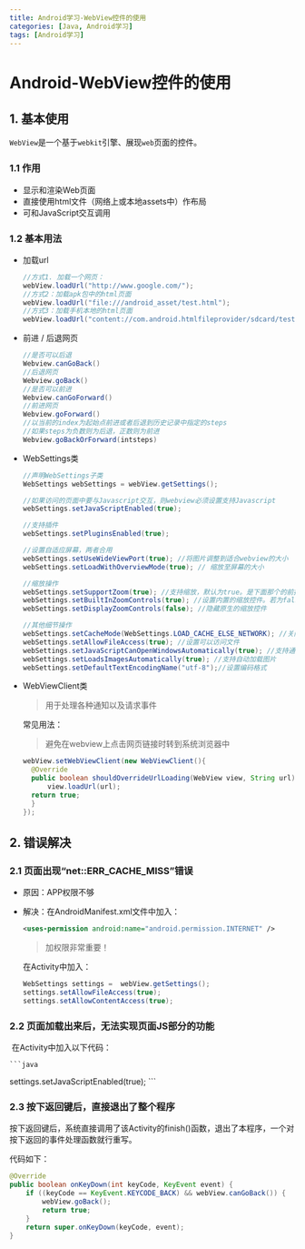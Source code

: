 ```yaml
---
title: Android学习-WebView控件的使用
categories: [Java, Android学习]
tags: [Android学习]
---
```


# Android-WebView控件的使用

## 1. 基本使用

​	`WebView`是一个基于`webkit`引擎、展现`web`页面的控件。

### 1.1 作用

- 显示和渲染Web页面
- 直接使用html文件（网络上或本地assets中）作布局
- 可和JavaScript交互调用

### 1.2 基本用法

 * 加载url 

   ```java
   //方式1. 加载一个网页：
   webView.loadUrl("http://www.google.com/");
   //方式2：加载apk包中的html页面
   webView.loadUrl("file:///android_asset/test.html");
   //方式3：加载手机本地的html页面
   webView.loadUrl("content://com.android.htmlfileprovider/sdcard/test.html");
   ```

* 前进 / 后退网页

  ```java
  //是否可以后退
  Webview.canGoBack() 
  //后退网页
  Webview.goBack()
  //是否可以前进                     
  Webview.canGoForward()
  //前进网页
  Webview.goForward()
  //以当前的index为起始点前进或者后退到历史记录中指定的steps
  //如果steps为负数则为后退，正数则为前进
  Webview.goBackOrForward(intsteps)
  ```

* WebSettings类

  ```java
  //声明WebSettings子类
  WebSettings webSettings = webView.getSettings();
  
  //如果访问的页面中要与Javascript交互，则webview必须设置支持Javascript
  webSettings.setJavaScriptEnabled(true);  
  
  //支持插件
  webSettings.setPluginsEnabled(true); 
  
  //设置自适应屏幕，两者合用
  webSettings.setUseWideViewPort(true); //将图片调整到适合webview的大小 
  webSettings.setLoadWithOverviewMode(true); // 缩放至屏幕的大小
  
  //缩放操作
  webSettings.setSupportZoom(true); //支持缩放，默认为true。是下面那个的前提。
  webSettings.setBuiltInZoomControls(true); //设置内置的缩放控件。若为false，则该WebView不可缩放
  webSettings.setDisplayZoomControls(false); //隐藏原生的缩放控件
  
  //其他细节操作
  webSettings.setCacheMode(WebSettings.LOAD_CACHE_ELSE_NETWORK); //关闭webview中缓存 
  webSettings.setAllowFileAccess(true); //设置可以访问文件 
  webSettings.setJavaScriptCanOpenWindowsAutomatically(true); //支持通过JS打开新窗口 
  webSettings.setLoadsImagesAutomatically(true); //支持自动加载图片
  webSettings.setDefaultTextEncodingName("utf-8");//设置编码格式
  ```

* WebViewClient类

  > 用于处理各种通知以及请求事件

  常见用法：

  >  避免在webview上点击网页链接时转到系统浏览器中

  ```java
  webView.setWebViewClient(new WebViewClient(){
    @Override
    public boolean shouldOverrideUrlLoading(WebView view, String url) {
        view.loadUrl(url);
    return true;
    }
  });
  ```

## 2. 错误解决 

### 2.1 页面出现“net::ERR_CACHE_MISS”错误

* 原因：APP权限不够

* 解决：在AndroidManifest.xml文件中加入：

  ```xml
  <uses-permission android:name="android.permission.INTERNET" />
  ```

  > 加权限非常重要！

  在Activity中加入：

  ```java
  WebSettings settings =  webView.getSettings();
  settings.setAllowFileAccess(true);
  settings.setAllowContentAccess(true);
  ```

### 2.2 页面加载出来后，无法实现页面JS部分的功能

​	在Activity中加入以下代码：

    ```java
settings.setJavaScriptEnabled(true);
    ```

### 2.3 按下返回键后，直接退出了整个程序

按下返回键后，系统直接调用了该Activity的finish()函数，退出了本程序，一个对按下返回的事件处理函数就行重写。

代码如下：

```java
@Override
public boolean onKeyDown(int keyCode, KeyEvent event) {
    if ((keyCode == KeyEvent.KEYCODE_BACK) && webView.canGoBack()) {
        webView.goBack();
        return true;
    }
    return super.onKeyDown(keyCode, event);
}
```



